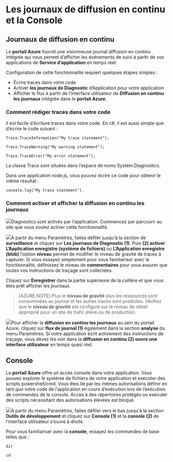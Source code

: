 <properties 
    pageTitle="Console et des journaux de diffusion en continu" 
    description="Les journaux de diffusion en continu et présentation de la console" 
    authors="btardif" 
    manager="wpickett" 
    editor="" 
    services="app-service\web" 
    documentationCenter=""/>

<tags 
    ms.service="app-service-web" 
    ms.workload="web" 
    ms.tgt_pltfrm="na" 
    ms.devlang="multiple" 
    ms.topic="article" 
    ms.date="10/12/2016" 
    ms.author="byvinyal"/>

# <a name="streaming-logs-and-the-console"></a>Les journaux de diffusion en continu et la Console

## <a name="streaming-logs"></a>Journaux de diffusion en continu

Le **portail Azure** fournit une visionneuse journal diffusion en continu intégrée qui vous permet d’afficher les événements de suivi à partir de vos applications de **Service d’application** en temps réel.  

Configuration de cette fonctionnalité requiert quelques étapes simples :

- Écrire traces dans votre code
- Activer **les journaux de Diagnostic** d’Application pour votre application
- Afficher le flux à partir de l’interface utilisateur de **Diffusion en continu les journaux** intégrée dans le **portail Azure**.

### <a name="how-to-write-traces-in-your-code"></a>Comment rédiger traces dans votre code ###

Il est facile d’écriture traces dans votre code.  En c#, il est aussi simple que d’écrire le code suivant :

`````````````````````````
Trace.TraceInformation("My trace statement");
`````````````````````````

`````````````````````````
Trace.TraceWarning("My warning statement");
`````````````````````````

`````````````````````````
Trace.TraceError("My error statement");
`````````````````````````

La classe Trace sont situées dans l’espace de noms System.Diagnostics.

Dans une application node.js, vous pouvez écrire ce code pour obtenir le même résultat :

`````````````````````````
console.log("My trace statement").
`````````````````````````

### <a name="how-to-enable-and-view-the-streaming-logs"></a>Comment activer et afficher la diffusion en continu les journaux
![][BrowseSitesScreenshot]Diagnostics sont activés par l’application. Commencez par parcourir au site que vous voulez activer cette fonctionnalité.  
  
![][DiagnosticsLogs]À partir du menu Paramètres, faites défiler jusqu'à la section de **surveillance** et cliquez sur **Les journaux de Diagnostic (1)**. Puis **(2) activer** **L’Application enregistre (système de fichiers)** ou **L’Application enregistre (blob)** l’option **niveau** permet de modifier le niveau de gravité de traces à capturer. Si vous essayez simplement pour vous familiariser avec la fonctionnalité, définissez le niveau de **commentaires** pour vous assurer que toutes vos instructions de traçage sont collectées.

Cliquez sur **Enregistrer** dans la partie supérieure de la cuillère et que vous êtes prêt afficher les journaux.

>[AZURE.NOTE] Plus le **niveau de gravité** plus les ressources sont consommées au journal et les autres traces sont produites. Vérifiez que le **niveau de gravité** est configuré sur le niveau de détail approprié pour un site de trafic élevé ou de production. 

![][StreamingLogsScreenshot]Pour afficher la **diffusion en continu les journaux** au sein du portail Azure, cliquez sur **flux de journal (1)** également dans la section **analyse** du menu Paramètres. Si votre application écrit activement des instructions de traçage, vous devez les voir dans la **diffusion en continu (2) ouvre une interface utilisateur** en temps quasi réel.

## <a name="console"></a>Console
Le **portail Azure** offre un accès console dans votre application. Vous pouvez explorer le système de fichiers de votre application et exécuter des scripts powershell/cmd. Vous êtes lié par les mêmes autorisations définir en tant que votre code de l’application en cours d’exécution lors de l’exécution de commandes de la console. Accès à des répertoires protégés ou exécuter des scripts nécessitant des autorisations élevées est bloqué.  

![][ConsoleScreenshot]À partir du menu Paramètres, faites défiler vers le bas jusqu'à la section **Outils de développement** et cliquez sur **Console (1)** et la **console (2)** de l’interface utilisateur s’ouvre à droite.

Pour vous familiariser avec la **console**, essayez les commandes de base telles que :

`````````````````````````
dir
`````````````````````````

`````````````````````````
cd
`````````````````````````

<!-- Images. -->
[DiagnosticsLogs]: ./media/web-sites-streaming-logs-and-console/diagnostic-logs.png
[BrowseSitesScreenshot]: ./media/web-sites-streaming-logs-and-console/browse-sites.png
[StreamingLogsScreenshot]: ./media/web-sites-streaming-logs-and-console/streaming-logs.png
[ConsoleScreenshot]: ./media/web-sites-streaming-logs-and-console/console.png
